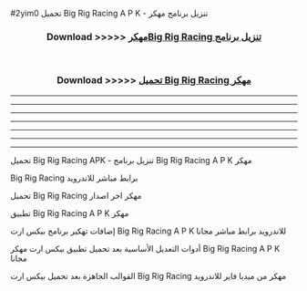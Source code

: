 #2yim0 تحميل Big Rig Racing  A P K - تنزيل برنامج مهكر



<div align="center">
<h3>Download >>>>> <a href="https://runaway1.web.app/?sq=Big Rig Racing ">مهكرBig Rig Racing  تنزيل برنامج</a></h3><br>

<h3>Download >>>>> <a href="https://runaway1.web.app/?sq=Big Rig Racing ">تحميل Big Rig Racing  مهكر</a></h3>
</div>


----------------------------------------------------------

----------------------------------------------------------

----------------------------------------------------------

----------------------------------------------------------

----------------------------------------------------------

----------------------------------------------------------

----------------------------------------------------------

تحميل Big Rig Racing  APK - تنزيل برنامج Big Rig Racing  A P K مهكر

Big Rig Racing  برابط مباشر للاندرويد

تحميل Big Rig Racing  مهكر اخر اصدار

تطبيق Big Rig Racing  A P K مهكر

إضافات تهكير برنامج بيكس ارت Big Rig Racing  A P K للاندرويد برابط مباشر مجانا

أدوات التعديل الأساسية بعد تحميل تطبيق بيكس ارت مهكر Big Rig Racing  A P K مجانا

القوالب الجاهزة بعد تحميل بيكس ارت Big Rig Racing  مهكر من ميديا فاير للاندرويد


